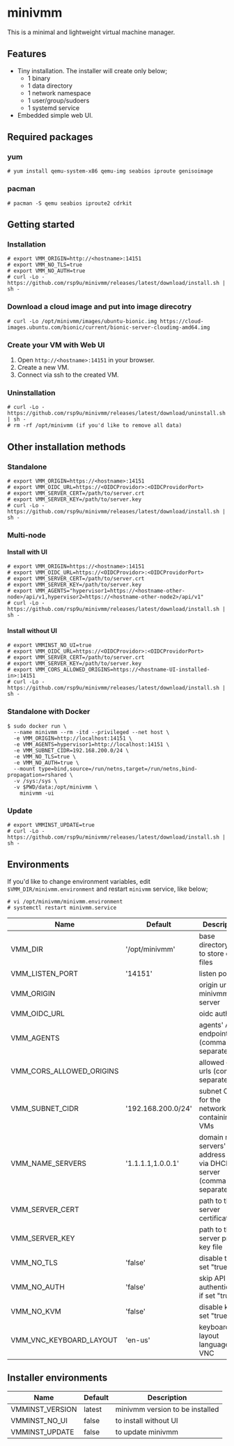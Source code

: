 minivmm
=======

This is a minimal and lightweight virtual machine manager.

## Features
* Tiny installation. The installer will create only below;
  - 1 binary
  - 1 data directory
  - 1 network namespace
  - 1 user/group/sudoers
  - 1 systemd service
* Embedded simple web UI.

## Required packages

### yum
```
# yum install qemu-system-x86 qemu-img seabios iproute genisoimage
```

### pacman
```
# pacman -S qemu seabios iproute2 cdrkit
```

## Getting started

### Installation
```
# export VMM_ORIGIN=http://<hostname>:14151
# export VMM_NO_TLS=true
# export VMM_NO_AUTH=true
# curl -Lo - https://github.com/rsp9u/minivmm/releases/latest/download/install.sh | sh -
```

### Download a cloud image and put into image direcotry
```
# curl -Lo /opt/minivmm/images/ubuntu-bionic.img https://cloud-images.ubuntu.com/bionic/current/bionic-server-cloudimg-amd64.img
```

### Create your VM with Web UI
1. Open `http://<hostname>:14151` in your browser.
2. Create a new VM.
3. Connect via ssh to the created VM.

### Uninstallation
```
# curl -Lo - https://github.com/rsp9u/minivmm/releases/latest/download/uninstall.sh | sh -
# rm -rf /opt/minivmm (if you'd like to remove all data)
```

## Other installation methods

### Standalone
```
# export VMM_ORIGIN=https://<hostname>:14151
# export VMM_OIDC_URL=https://<OIDCProvidor>:<OIDCProvidorPort>
# export VMM_SERVER_CERT=/path/to/server.crt
# export VMM_SERVER_KEY=/path/to/server.key
# curl -Lo - https://github.com/rsp9u/minivmm/releases/latest/download/install.sh | sh -
```

### Multi-node

#### Install with UI
```
# export VMM_ORIGIN=https://<hostname>:14151
# export VMM_OIDC_URL=https://<OIDCProvidor>:<OIDCProvidorPort>
# export VMM_SERVER_CERT=/path/to/server.crt
# export VMM_SERVER_KEY=/path/to/server.key
# export VMM_AGENTS="hypervisor1=https://<hostname-other-node>/api/v1,hypervisor2=https://<hostname-other-node2>/api/v1"
# curl -Lo - https://github.com/rsp9u/minivmm/releases/latest/download/install.sh | sh -
```

#### Install without UI
```
# export VMMINST_NO_UI=true
# export VMM_OIDC_URL=https://<OIDCProvidor>:<OIDCProvidorPort>
# export VMM_SERVER_CERT=/path/to/server.crt
# export VMM_SERVER_KEY=/path/to/server.key
# export VMM_CORS_ALLOWED_ORIGINS=https://<hostname-UI-installed-in>:14151
# curl -Lo - https://github.com/rsp9u/minivmm/releases/latest/download/install.sh | sh -
```

### Standalone with Docker
```
$ sudo docker run \
  --name minivmm --rm -itd --privileged --net host \
  -e VMM_ORIGIN=http://localhost:14151 \
  -e VMM_AGENTS=hypervisor1=http://localhost:14151 \
  -e VMM_SUBNET_CIDR=192.168.200.0/24 \
  -e VMM_NO_TLS=true \
  -e VMM_NO_AUTH=true \
  --mount type=bind,source=/run/netns,target=/run/netns,bind-propagation=rshared \
  -v /sys:/sys \
  -v $PWD/data:/opt/minivmm \
    minivmm -ui
```

### Update

```
# export VMMINST_UPDATE=true
# curl -Lo - https://github.com/rsp9u/minivmm/releases/latest/download/install.sh | sh -
```

## Environments

If you'd like to change environment variables, edit `$VMM_DIR/minivmm.environment` and restart `minivmm` service, like below;
```
# vi /opt/minivmm/minivmm.environment
# systemctl restart minivmm.service
```

| Name                     | Default            | Description                                                         |
|--------------------------|--------------------|---------------------------------------------------------------------|
| VMM_DIR                  | '/opt/minivmm'     | base directory path to store data files                             |
| VMM_LISTEN_PORT          | '14151'            | listen port                                                         |
| VMM_ORIGIN               |                    | origin url of minivmm server                                        |
| VMM_OIDC_URL             |                    | oidc auth url                                                       |
| VMM_AGENTS               |                    | agents' API endpoint (comma separated)                              |
| VMM_CORS_ALLOWED_ORIGINS |                    | allowed origin urls (comma separated)                               |
| VMM_SUBNET_CIDR          | '192.168.200.0/24' | subnet CIDR for the network containing VMs                          |
| VMM_NAME_SERVERS         | '1.1.1.1,1.0.0.1'  | domain name servers' address sent via DHCP server (comma separated) |
| VMM_SERVER_CERT          |                    | path to the server certificate file                                 |
| VMM_SERVER_KEY           |                    | path to the server private key file                                 |
| VMM_NO_TLS               | 'false'            | disable tls if set "true"                                           |
| VMM_NO_AUTH              | 'false'            | skip API authentication if set "true"                               |
| VMM_NO_KVM               | 'false'            | disable kvm if set "true"                                           |
| VMM_VNC_KEYBOARD_LAYOUT  | 'en-us'            | keyboard layout language for VNC                                    |

## Installer environments

| Name            | Default | Description                     |
|-----------------|---------|---------------------------------|
| VMMINST_VERSION | latest  | minivmm version to be installed |
| VMMINST_NO_UI   | false   | to install without UI           |
| VMMINST_UPDATE  | false   | to update minivmm               |
